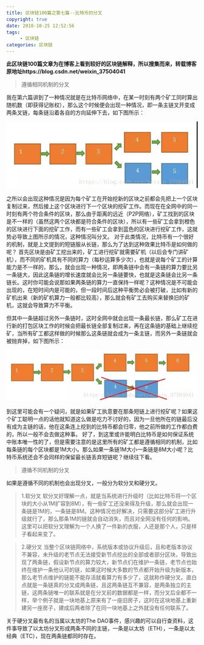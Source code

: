 ```yaml
---
title: 区块链100篇之第七篇--比特币的分叉
copyright: true
date: 2018-10-25 12:52:56
tags:
     - 区块链
categories: 区块链
---
```


**此区块链100篇文章为在博客上看到较好的区块链解释，所以搜集而来，转载博客原地址https://blog.csdn.net/weixin_37504041**

> 遵循相同机制的分叉 

我在第六篇讲到了一种情况就是在比特币网络中，在某一时刻有两个矿工同时算出随机数（即获得记账权），那么这个时候便会出现一种情况，即一条主链叉开变成两条叉链，每条链沿着各自的方向延伸下去，如下图所示： 

![](区块链100篇之第七篇-比特币的分叉/1.jpg)

之所以会出现这种情况是因为每个矿工在开始挖新的区块之前都会先把上一个区块复制过来，然后接上这个区块进行下一个区块的挖矿工作。而现在在全网中的同一时刻有两个符合条件的区块，那么由于距离的远近（P2P网络），矿工找到的区块是不一样的（虽然这两个区块都是符合条件的区块），所以有一些矿工会拿到橙色的区块进行下面的挖矿工作，而有一些矿工会拿到蓝色的区块进行挖矿工作，这就势必导致上图所示的情况，这种情况叫分叉。
对于此类情况，比特币有一个很好的机制，就是上文提到的短链服从长链，那么为了达到这种效果比特币是如何做的呢？
首先区块是由矿工挖出来的，矿工进行挖矿就需要矿机（以后会专门讲矿机），而不同的矿机具有不同的算力（每秒运算多少次），也就是说每个矿工的计算能力是不一样的，那么，就会出现一种情况，即两条链中会有一条链的算力要比另一条链大，因此这条链的增长速度就会比另一条链要快，也就是这条链会比另一条链长。这时你可能会说那如果两条链的算力一直保持一样呢？这种情况是不可能会出现的，在短时间内是可能的，但一段时间后这种平衡势必会被打破，比如有新的矿机出来（新的矿机算力一般都比较高），那么就会有矿工去购买来替换旧的矿机，这就会导致算力不平衡。

但其中一条链超过另外一条链时，这时全网中就会出现一条最长链，那么矿工在进行新的打包区块工作的时候会把最长链全部复制过来，再在这条链的基础上继续挖矿，当所有矿工都这样做的时候那么这条链就会成为一条主链，而另外一条链就会被抛弃掉，如下图所示：

![](区块链100篇之第七篇-比特币的分叉/2.jpg)

到这里可能会有一个疑问，就是如果矿工执意要在那条短链上进行挖矿呢？如果这个矿工聪明一点的话他就知道这么做是吃力不讨好的，因为一旦他所在的链最后没有成为主链的话，他在这条连上挖到的比特币都会归零，他之前所做的工作都白费的，所以一般不会去做这种事。
好了，到这里或许能明白比特币是如何保证系统中账本唯一性的了，但是需要注意的是这里所有的矿工都是遵循相同的机制，比如每条链的每个区块都是1M大小。那么如果一条链1M大小一条链是8M大小呢？比特币系统还会不会同样的保留最长链丢弃短链呢？继续往下看。

> 遵循不同机制的分叉
>

如果是遵循不同的机制也会出现分叉，一般分为软分叉和硬分叉。

> 1.软分叉
> 软分叉好理解一点，就是当系统进行升级时（比如比特币将一个区块的大小从1M扩容到8M），有一些矿工还没来得及升级，那么就会出现一条链是1M的，一条链是8M。这种情况也好解决，只需要这部分矿工进行升级就行了，那么那条1M的链就会自动消失，而且对全网没有任何的影响。
> 这里可以把软分叉理解为一个人换了一件新的衣服，人还是那个人，只是样子看起来变了。
>

> 2.硬分叉
> 当整个区块链网络中，系统版本或协议升级后，且和老版本协议不兼容，未升级的老节点无法接受新节点挖出的全部或者部分区块，导致出现了两条链，假设新节点的算力较大，新节点们在维护一条链，老节点也始终在维护一条他认可的链，如果这时候大多数的节点都开始升级为新版本，那么老节点维护的链能不能存活就看算力有多少了，这就称作硬分叉。直白点就是一条链真的分叉成两条链，且这两条链互不兼容，是两条独立的主链，这两条链唯一的联系就是在分叉前的数据都是一样，而分叉后全都不一样，举个例子就是一块地基上原来有了一座旧房子，这时在这块地基上重新建另一座房子，建成后两者除了在同一块地基上之外就没有任何联系了。

关于硬分叉最有名的当属以太坊的The DAO事件，感兴趣的可以自行查资料，这件事导致了以太坊分叉形成两条不同的主链，一条是以太坊（ETH），一条是以太经典（ETC），现在两条链都同时存在。

